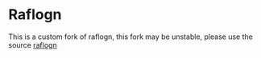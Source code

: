 # Raflogn

This is a custom fork of raflogn, this fork may be unstable, please use the source [raflogn](https://github.com/noicu/raflogn)
